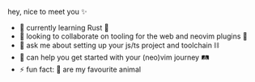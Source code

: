 




hey, nice to meet you ✨

- 🌱  currently learning Rust 🦀
- 👯  looking to collaborate on tooling for the web and neovim plugins 🧰
- 💬  ask me about setting up your js/ts project and toolchain ⛓️
- 🚝  can help you get started with your (neo)vim journey 🛤️
- ⚡   fun fact: 🐨 are my favourite animal

